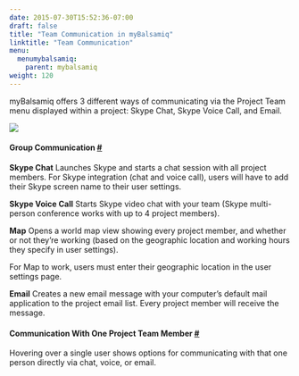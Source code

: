 ```yaml
---
date: 2015-07-30T15:52:36-07:00
draft: false
title: "Team Communication in myBalsamiq"
linktitle: "Team Communication"
menu:
  menumybalsamiq:
    parent: mybalsamiq
weight: 120
---
```


myBalsamiq offers 3 different ways of communicating via the Project Team menu displayed within a project: Skype Chat, Skype Voice Call, and Email.

[![](http://media.balsamiq.com/img/support/docs/myb/communication.png)](http://media.balsamiq.com/img/support/docs/myb/communication.png)

#### Group Communication [#](#groupcommunication)

**Skype Chat**
 Launches Skype and starts a chat session with all project members. For Skype integration (chat and voice call), users will have to add their Skype screen name to their user settings.

**Skype Voice Call**
 Starts Skype video chat with your team (Skype multi-person conference works with up to 4 project members).

**Map**
 Opens a world map view showing every project member, and whether or not they’re working (based on the geographic location and working hours they specify in user settings).

For Map to work, users must enter their geographic location in the user settings page.

**Email**
 Creates a new email message with your computer’s default mail application to the project email list. Every project member will receive the message.

#### Communication With One Project Team Member [#](#communicationwithoneteammember)

Hovering over a single user shows options for communicating with that one person directly via chat, voice, or email.
